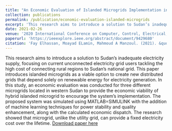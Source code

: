 ```yaml
---
title: "An Economic Evaluation of Islanded Microgrids Implementation in Northern Kordofan State"
collection: publications
permalink: /publication/economic-evaluation-islanded-microgrids
excerpt: 'This research aims to introduce a solution to Sudan’s inadequate electricity supply, focusing on current unconnected electricity grid users tackling the high cost of connecting rural regions to Sudan’s national grid.'
date: 2021-02-26
venue: '2020 International Conference on Computer, Control, Electrical, and Electronics Engineering (ICCCEEE)'
paperurl: 'https://ieeexplore.ieee.org/abstract/document/9429680'
citation: 'Fay Elhassan, Moayad ELamin, Mahmoud A Manzoul. (2021). &quot;An Economic Evaluation of Islanded Microgrids Implementation in Northern Kordofan State.&quot; <i>2020 ICCCEEE</i>. Pages 1-5. Publisher: IEEE.'
---
```


This research aims to introduce a solution to Sudan’s inadequate electricity supply, focusing on current unconnected electricity grid users tackling the high cost of connecting rural regions to Sudan’s national grid. This paper introduces islanded microgrids as a viable option to create new distributed grids that depend solely on renewable energy for electricity generation. In this study, an economic evaluation was conducted for three different microgrids located in western Sudan to provide the economic viability of hybrid islanded microgrid to encourage the system’s implementation. The proposed system was simulated using MATLAB=SIMULINK with the addition of machine learning techniques for power stability and quality enhancement, along with the calculated economic dispatch. The research showed that microgrid, unlike the utility grid, can provide a fixed electricity cost over the lifetime. 
[Download paper here](https://ieeexplore.ieee.org/abstract/document/9429680)
